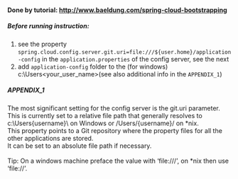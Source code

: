 #### Done by tutorial: http://www.baeldung.com/spring-cloud-bootstrapping

##### Before running instruction:
1. see the property `spring.cloud.config.server.git.uri=file:///${user.home}/application-config` in the `application.properties` of the config server, see the next
2. add `application-config` folder to the (for windows) c:\Users\<your_user_name>\(see also additional info in the `APPENDIX_1`)

##### APPENDIX_1
The most significant setting for the config server is the git.uri parameter. <br/>
 This is currently set to a relative file path that generally resolves to c:\Users\{username}\ on Windows or /Users/{username}/ on *nix. <br/>
 This property points to a Git repository where the property files for all the other applications are stored. <br/>
 It can be set to an absolute file path if necessary. <br/>
 <br/>
Tip: On a windows machine preface the value with ‘file:///’, on *nix then use ‘file://’. <br/>
